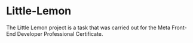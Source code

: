 # Little-Lemon

The Little Lemon project is a task that was carried out for the Meta Front-End Developer Professional Certificate.
